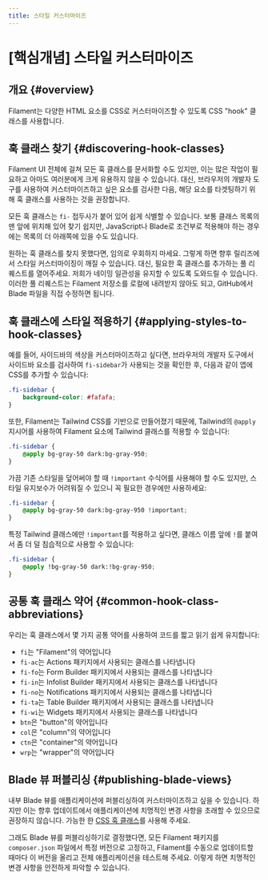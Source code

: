 ```yaml
---
title: 스타일 커스터마이즈
---
```

# [핵심개념] 스타일 커스터마이즈
## 개요 {#overview}

Filament는 다양한 HTML 요소를 CSS로 커스터마이즈할 수 있도록 CSS "hook" 클래스를 사용합니다.

## 훅 클래스 찾기 {#discovering-hook-classes}

Filament UI 전체에 걸쳐 모든 훅 클래스를 문서화할 수도 있지만, 이는 많은 작업이 필요하고 아마도 여러분에게 크게 유용하지 않을 수 있습니다. 대신, 브라우저의 개발자 도구를 사용하여 커스터마이즈하고 싶은 요소를 검사한 다음, 해당 요소를 타겟팅하기 위해 훅 클래스를 사용하는 것을 권장합니다.

모든 훅 클래스는 `fi-` 접두사가 붙어 있어 쉽게 식별할 수 있습니다. 보통 클래스 목록의 맨 앞에 위치해 있어 찾기 쉽지만, JavaScript나 Blade로 조건부로 적용해야 하는 경우에는 목록의 더 아래쪽에 있을 수도 있습니다.

원하는 훅 클래스를 찾지 못했다면, 임의로 우회하지 마세요. 그렇게 하면 향후 릴리즈에서 스타일 커스터마이징이 깨질 수 있습니다. 대신, 필요한 훅 클래스를 추가하는 풀 리퀘스트를 열어주세요. 저희가 네이밍 일관성을 유지할 수 있도록 도와드릴 수 있습니다. 이러한 풀 리퀘스트는 Filament 저장소를 로컬에 내려받지 않아도 되고, GitHub에서 Blade 파일을 직접 수정하면 됩니다.

## 훅 클래스에 스타일 적용하기 {#applying-styles-to-hook-classes}

예를 들어, 사이드바의 색상을 커스터마이즈하고 싶다면, 브라우저의 개발자 도구에서 사이드바 요소를 검사하여 `fi-sidebar`가 사용되는 것을 확인한 후, 다음과 같이 앱에 CSS를 추가할 수 있습니다:

```css
.fi-sidebar {
    background-color: #fafafa;
}
```

또한, Filament는 Tailwind CSS를 기반으로 만들어졌기 때문에, Tailwind의 `@apply` 지시어를 사용하여 Filament 요소에 Tailwind 클래스를 적용할 수 있습니다:

```css
.fi-sidebar {
    @apply bg-gray-50 dark:bg-gray-950;
}
```

가끔 기존 스타일을 덮어써야 할 때 `!important` 수식어를 사용해야 할 수도 있지만, 스타일 유지보수가 어려워질 수 있으니 꼭 필요한 경우에만 사용하세요:

```css
.fi-sidebar {
    @apply bg-gray-50 dark:bg-gray-950 !important;
}
```

특정 Tailwind 클래스에만 `!important`를 적용하고 싶다면, 클래스 이름 앞에 `!`를 붙여서 좀 더 덜 침습적으로 사용할 수 있습니다:

```css
.fi-sidebar {
    @apply !bg-gray-50 dark:!bg-gray-950;
}
```

## 공통 훅 클래스 약어 {#common-hook-class-abbreviations}

우리는 훅 클래스에서 몇 가지 공통 약어를 사용하여 코드를 짧고 읽기 쉽게 유지합니다:

- `fi`는 "Filament"의 약어입니다
- `fi-ac`는 Actions 패키지에서 사용되는 클래스를 나타냅니다
- `fi-fo`는 Form Builder 패키지에서 사용되는 클래스를 나타냅니다
- `fi-in`는 Infolist Builder 패키지에서 사용되는 클래스를 나타냅니다
- `fi-no`는 Notifications 패키지에서 사용되는 클래스를 나타냅니다
- `fi-ta`는 Table Builder 패키지에서 사용되는 클래스를 나타냅니다
- `fi-wi`는 Widgets 패키지에서 사용되는 클래스를 나타냅니다
- `btn`은 "button"의 약어입니다
- `col`은 "column"의 약어입니다
- `ctn`은 "container"의 약어입니다
- `wrp`는 "wrapper"의 약어입니다

## Blade 뷰 퍼블리싱 {#publishing-blade-views}

내부 Blade 뷰를 애플리케이션에 퍼블리싱하여 커스터마이즈하고 싶을 수 있습니다. 하지만 이는 향후 업데이트에서 애플리케이션에 치명적인 변경 사항을 초래할 수 있으므로 권장하지 않습니다. 가능한 한 [CSS 훅 클래스](#applying-styles-to-hook-classes)를 사용해 주세요.

그래도 Blade 뷰를 퍼블리싱하기로 결정했다면, 모든 Filament 패키지를 `composer.json` 파일에서 특정 버전으로 고정하고, Filament를 수동으로 업데이트할 때마다 이 버전을 올리고 전체 애플리케이션을 테스트해 주세요. 이렇게 하면 치명적인 변경 사항을 안전하게 파악할 수 있습니다.
